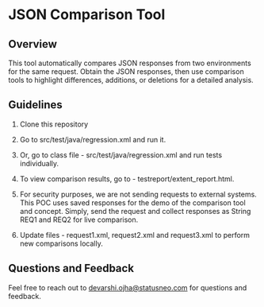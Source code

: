 # JSON Comparison Tool

## Overview
This tool automatically compares JSON responses from two environments for the same request. Obtain the JSON responses, then use comparison tools to highlight differences, additions, or deletions for a detailed analysis.

## Guidelines

1. Clone this repository

2. Go to src/test/java/regression.xml and run it.

3. Or, go to class file - src/test/java/regression.xml and run tests individually.

4. To view comparison results, go to - testreport/extent_report.html. 

5. For security purposes, we are not sending requests to external systems. This POC uses saved responses for the demo of the comparison tool and concept. Simply, send the request and collect responses as String REQ1 and REQ2 for live comparison.

6. Update files - request1.xml, request2.xml and request3.xml to perform new comparisons locally. 

## Questions and Feedback 

Feel free to reach out to devarshi.ojha@statusneo.com for questions and feedback. 

